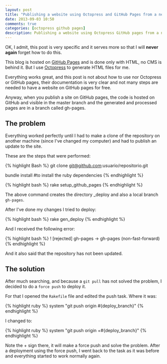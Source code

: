 ```yaml
---
layout: post
title: "Publishing a website using Octopress and GitHub Pages from a new computer"
date: 2013-09-03 10:50
comments: true
categories: [octopress github pages]
description: Publishing a website using Octopress GitHub pages from a new computer
---
```

OK, I admit, this post is very specific and it serves more so that I will **never again** forget how to do this.

This blog is hosted on [GitHub Pages](http://pages.github.com) and is done only with HTML, no CMS is behind it. But I use [Octopress](http://octopress.org) to generate HTML files for me.

Everything works great, and this post is not about how to use nor Octopress or GitHub pages, their documentation is very clear and not many steps are needed to have a website on GitHub pages for free.

Anyway, when you publish a site on GitHub pages, the code is hosted on GitHub and visible in the master branch and the generated and processed pages are in a branch called gh-pages.

## The problem

Everything worked perfectly until I had to make a clone of the repository on another machine (since I've changed my computer) and had to publish an update to the site.

These are the steps that were performed:

{% highlight Bash %}
git clone git@github.com:usuario/repositorio.git

bundle install #to install the ruby dependencies
{% endhighlight %}

{% highlight bash %}
rake setup_github_pages
{% endhighlight %}

The above command creates the directory _deploy and also a local branch `gh-pages`.

After I've done my changes I tried to deploy:

{% highlight bash %}
rake gen_deploy
{% endhighlight %}

And I received the following error:

{% highlight bash %}
! [rejected]     gh-pages -> gh-pages (non-fast-forward)
{% endhighlight %}

And it also said that the repository has not been updated.

## The solution

After much searching, and because a `git pull` has not solved the problem, I decided to do a `force push` to deploy it.

For that I opened the `Rakefile` file and edited the push task. Where it was:

{% highlight ruby %}
system "git push origin #{deploy_branch}"
{% endhighlight %}

I changed to:

{% highlight ruby %}
system "git push origin +#{deploy_branch}"
{% endhighlight %}

Note the + sign there, it will make a force push and solve the problem. After a deployment using the force push, I went back to the task as it was before and everything started to work normally again.
